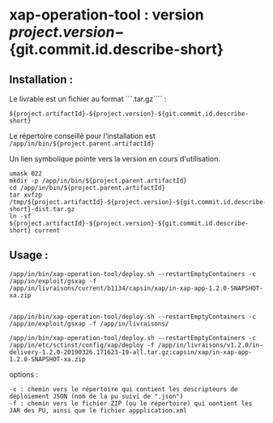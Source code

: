 # xap-operation-tool : version ${project.version}-${git.commit.id.describe-short}

## Installation : 

Le livrable est un fichier au format ```.tar.gz```` :
```
${project.artifactId}-${project.version}-${git.commit.id.describe-short}
```

Le répertoire conseillé pour l'installation est ```/app/in/bin/${project.parent.artifactId}```

Un lien symbolique pointe vers la version en cours d'utilisation.

```
umask 022
mkdir -p /app/in/bin/${project.parent.artifactId}
cd /app/in/bin/${project.parent.artifactId}
tar xvfzp /tmp/${project.artifactId}-${project.version}-${git.commit.id.describe-short}-dist.tar.gz
ln -sf ${project.artifactId}-${project.version}-${git.commit.id.describe-short} current 
```

## Usage :

```
/app/in/bin/xap-operation-tool/deploy.sh --restartEmptyContainers -c /app/in/exploit/gsxap -f /app/in/livraisons/current/b1134/capsin/xap/in-xap-app-1.2.0-SNAPSHOT-xa.zip


/app/in/bin/xap-operation-tool/deploy.sh --restartEmptyContainers -c /app/in/exploit/gsxap -f /app/in/livraisons/

/app/in/bin/xap-operation-tool/deploy.sh --restartEmptyContainers -c /app/in/etc/sctinst/config/xap/deploy -f /app/in/livraisons/v1.2.0/in-delivery-1.2.0-20190326.171623-19-all.tar.gz:capsin/xap/in-xap-app-1.2.0-SNAPSHOT-xa.zip

```

options :
```
-c : chemin vers le répertoire qui contient les descripteurs de déploiement JSON (nom de la pu suivi de ".json")
-f : chemin vers le fichier ZIP (ou le répertoire) qui oontient les JAR des PU, ainsi que le fichier appplication.xml
```
